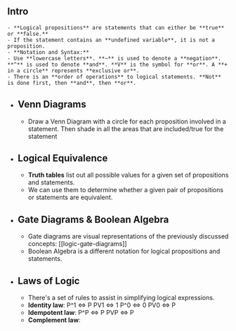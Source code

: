 ## Intro
	- **Logical propositions** are statements that can either be **true** or **false.**
	- If the statement contains an **undefined variable**, it is not a proposition.
	- **Notation and Syntax:**
	- Use **lowercase letters**. **~** is used to denote a **negation**. **^** is used to denote **and**. **V** is the symbol for **or**. A **+ in a circle** represents **exclusive or**.
	- There is an **order of operations** to logical statements. **Not** is done first, then **and**, then **or**.
- ## Venn Diagrams
	- Draw a Venn Diagram with a circle for each proposition involved in a statement. Then shade in all the areas that are included/true for the statement
- ## Logical Equivalence
	- **Truth tables** list out all possible values for a given set of propositions and statements.
	- We can use them to determine whether a given pair of propositions or statements are equivalent.
- ## Gate Diagrams & Boolean Algebra
	- Gate diagrams are visual representations of the previously discussed concepts:
	  [[logic-gate-diagrams]]
	- Boolean Algebra is a different notation for logical propositions and statements.
- ## Laws of Logic
	- There's a set of rules to assist in simplifying logical expressions.
	- **Identity law**: 
	  P^1 <=> P
	  PV1 <=> 1
	  P^0 <=> 0
	  PV0 <=> P
	- **Idempotent law**:
	  P^P <=> P
	  PVP <=> P
	- **Complement law**: